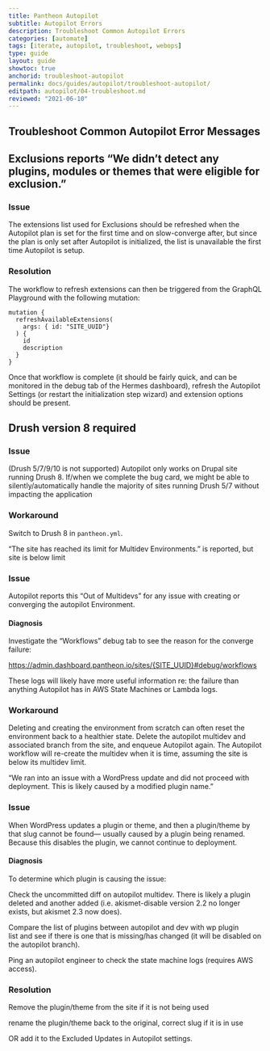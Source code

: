 ```yaml
---
title: Pantheon Autopilot
subtitle: Autopilot Errors
description: Troubleshoot Common Autopilot Errors
categories: [automate]
tags: [iterate, autopilot, troubleshoot, webops]
type: guide
layout: guide
showtoc: true
anchorid: troubleshoot-autopilot
permalink: docs/guides/autopilot/troubleshoot-autopilot/
editpath: autopilot/04-troubleshoot.md
reviewed: "2021-06-10"
---
```


## Troubleshoot Common Autopilot Error Messages




## Exclusions reports “We didn’t detect any plugins, modules or themes that were eligible for exclusion.”
 

### Issue

The extensions list used for Exclusions should be refreshed when the Autopilot plan is set for the first time and on slow-converge after, but since the plan is only set after Autopilot is initialized, the list is unavailable the first time Autopilot is setup.

### Resolution

The workflow to refresh extensions can then be triggered from the GraphQL Playground with the following mutation:

```
mutation {
  refreshAvailableExtensions(
    args: { id: "SITE_UUID"}
  ) {
    id
    description
  }
}
```

Once that workflow is complete (it should be fairly quick, and can be monitored in the debug tab of the Hermes dashboard), refresh the Autopilot Settings (or restart the initialization step wizard) and extension options should be present.


## Drush version 8 required 

 
### Issue

(Drush 5/7/9/10 is  not supported) Autopilot only works on Drupal site running Drush 8. If/when we complete the bug card, we might be able to silently/automatically handle the majority of sites running Drush 5/7 without impacting the application

### Workaround

Switch to Drush 8 in `pantheon.yml`. 

“The site has reached its limit for Multidev Environments.” is reported, but site is below limit


 
### Issue

Autopilot reports this “Out of Multidevs” for any issue with creating or converging the autopilot Environment.


#### Diagnosis

Investigate the “Workflows” debug tab to see the reason for the converge failure:

https://admin.dashboard.pantheon.io/sites/{SITE_UUID}#debug/workflows

These logs will likely have more useful information re: the failure than anything Autopilot has in AWS State Machines or Lambda logs.

### Workaround

Deleting and creating the environment from scratch can often reset the environment back to a healthier state. Delete the autopilot multidev and associated branch from the site, and enqueue Autopilot again. The Autopilot workflow will re-create the multidev when it is time, assuming the site is below its multidev limit.

“We ran into an issue with a WordPress update and did not proceed with deployment. This is likely caused by a modified plugin name.”


### Issue

When WordPress updates a plugin or theme, and then a plugin/theme by that slug cannot be found— usually caused by a plugin being renamed. Because this disables the plugin, we cannot continue to deployment.

#### Diagnosis

To determine which plugin is causing the issue:

Check the uncommitted diff on autopilot multidev. There is likely a plugin deleted and another added (i.e. akismet-disable version 2.2 no longer exists, but akismet 2.3 now does).

Compare the list of plugins between autopilot and dev with wp plugin list and see if there is one that is missing/has changed (it will be disabled on the autopilot branch).

Ping an autopilot engineer to check the state machine logs (requires AWS access).

### Resolution

Remove the plugin/theme from the site if it is not being used

rename the plugin/theme back to the original, correct slug if it is in use

OR add it to the Excluded Updates in Autopilot settings.

